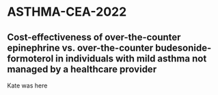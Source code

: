# ASTHMA-CEA-2022

## Cost-effectiveness of over-the-counter epinephrine vs. over-the-counter budesonide-formoterol in individuals with mild asthma not managed by a healthcare provider

Kate was here